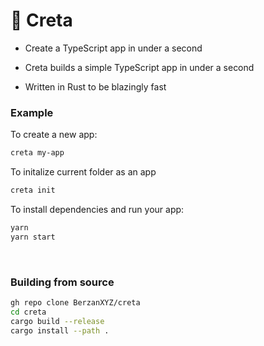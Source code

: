 # 🌊 Creta
- Create a TypeScript app in under a second

- Creta builds a simple TypeScript app in under a second

- Written in Rust to be blazingly fast

### Example

To create a new app:
```bash
creta my-app
```

To initalize current folder as an app
```bash
creta init
```

To install dependencies and run your app:
```bash
yarn
yarn start
```

<br/>

### Building from source

```bash
gh repo clone BerzanXYZ/creta
cd creta
cargo build --release
cargo install --path .
```

